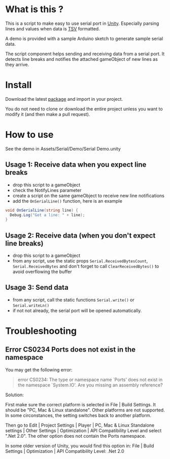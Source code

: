 # What is this ?

This is a script to make easy to use serial port in [Unity](http://unity3d.com/). 
Especially parsing lines and values when data is [TSV](http://fr.wikipedia.org/wiki/Format_TSV) formatted.

A demo is provided with a sample Arduino sketch to generate sample serial data. 

The script component helps sending and receiving data from a serial port.
It detects line breaks and notifies the attached gameObject of new lines as they arrive.

# Install

Download the latest [package](https://github.com/prossel/UnitySerialPort/raw/master/UnitySerialPort.unitypackage) and import in your project.

You do not need to clone or download the entire project unless you want to modify it (and then make a pull request).

# How to use

See the demo in Assets/Serial/Demo/Serial Demo.unity

## Usage 1: Receive data when you expect line breaks

- drop this script to a gameObject
- check the NotifyLines parameter
- create a script on the same gameObject to receive new line notifications
- add the `OnSerialLine()` function, here is an example

```c#
void OnSerialLine(string line) {
  Debug.Log("Got a line: " + line);
}
```

## Usage 2: Receive data (when you don't expect line breaks)

- drop this script to a gameObject
- from any script, use the static props `Serial.ReceivedBytesCount`, `Serial.ReceivedBytes`
and don't forget to call `ClearReceivedBytes()` to avoid overflowing the buffer

## Usage 3: Send data

- from any script, call the static functions `Serial.write()` or `Serial.writeLn()`
- if not not already, the serial port will be opened automatically.

# Troubleshooting

## Error CS0234 Ports does not exist in the namespace

You may get the following error:

> error CS0234: The type or namespace name \`Ports' does not exist in the namespace \`System.IO'.
> Are you missing an assembly reference?

Solution:

First make sure the correct platform is selected in File | Build Settings. It should be "PC, Mac & Linux standalone". Other platforms are not supported. In some circonstances, the setting switches back to another platform.

Then go to Edit | Project Settings | Player | PC, Mac & Linux Standalone settings | Other Settings |  Optimization | API Compatibility Level and select ".Net 2.0". The other option does not contain the Ports namespace.

In some older version of Unity, you would find this option in:
File | Build Settings | Optimization | API Compatibility Level: .Net 2.0
